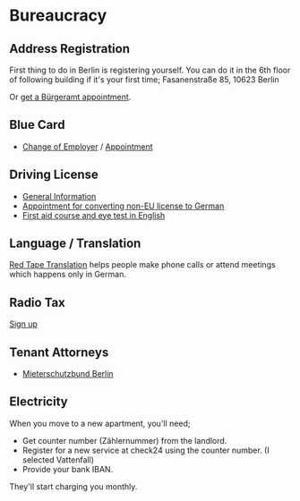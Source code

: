 # Bureaucracy

## Address Registration

First thing to do in Berlin is registering yourself. You can do it in the 6th floor of following building if it's your first time;
Fasanenstraße 85, 10623 Berlin

Or [get a  Bürgeramt appointment](https://service.berlin.de/dienstleistung/120686/).

## Blue Card

* [Change of Employer](https://service.berlin.de/dienstleistung/326856/standort/121885/en/) / [Appointment](https://formular.berlin.de/jfs/findform?shortname=OTVBerlin&formtecid=4&areashortname=LABO)

## Driving License

* [General Information](https://www.international.hu-berlin.de/en/wissenschaftler/international-scholar-services/living-and-working-in-berlin/drivers-licence/drivers-licence)
* [Appointment for converting non-EU license to German](https://service.berlin.de/dienstleistung/121598/)
* [First aid course and eye test in English](https://www.english-driving-school.de/)


## Language / Translation

[Red Tape Translation](https://www.redtapetranslation.com/) helps people make phone calls or attend meetings which happens only in German. 

## Radio Tax

[Sign up](https://www.rundfunkbeitrag.de/buergerinnen_und_buerger/formulare/anmelden/index_ger.html)

## Tenant Attorneys

* [Mieterschutzbund Berlin](https://www.mieterschutzbund-berlin.de/)

## Electricity

When you move to a new apartment, you'll need;

* Get counter number (Zählernummer) from the landlord.
* Register for a new service at check24 using the counter number. (I selected Vattenfall)
* Provide your bank IBAN.

They'll start charging you monthly. 
